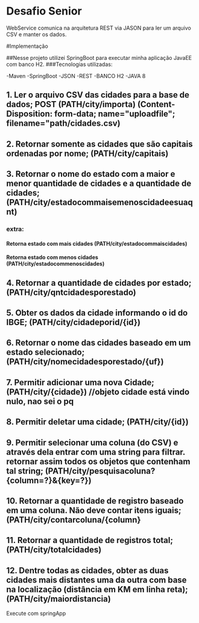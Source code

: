 # Desafio Senior
WebService comunica na arquitetura REST via JASON para ler um arquivo CSV e manter os dados.


#Implementação

##Nesse projeto utilizei SpringBoot para executar minha aplicação JavaEE com banco H2.
###Tecnologias utilizadas:

-Maven
-SpringBoot
-JSON
-REST
-BANCO H2
-JAVA 8

##	1. Ler o arquivo CSV das cidades para a base de dados; POST (PATH/city/importa) (Content-Disposition: form-data; name="uploadfile"; filename="path/cidades.csv)

##	2. Retornar somente as cidades que são capitais ordenadas por nome; (PATH/city/capitais)

##	3. Retornar o nome do estado com a maior e menor quantidade de cidades e a quantidade de cidades; (PATH/city/estadocommaisemenoscidadeesuaqnt)
###	extra:
####	Retorna estado com mais cidades (PATH/city/estadocommaiscidades)
####	Retorna estado com menos cidades (PATH/city/estadocommenoscidades)

##	4. Retornar a quantidade de cidades por estado; (PATH/city/qntcidadesporestado)

##	5. Obter os dados da cidade informando o id do IBGE; (PATH/city/cidadeporid/{id})

##	6. Retornar o nome das cidades baseado em um estado selecionado; (PATH/city/nomecidadesporestado/{uf})

##	7. Permitir adicionar uma nova Cidade; (PATH/city/{cidade}) //objeto cidade está vindo nulo, nao sei o pq

##	8. Permitir deletar uma cidade; (PATH/city/{id})

##	9. Permitir selecionar uma coluna (do CSV) e através dela entrar com uma string para filtrar. retornar assim todos os objetos que contenham tal string; (PATH/city/pesquisacoluna?{column=?}&{key=?})

##	10. Retornar a quantidade de registro baseado em uma coluna. Não deve contar itens iguais; (PATH/city/contarcoluna/{column}

##	11. Retornar a quantidade de registros total; (PATH/city/totalcidades)

##	12. Dentre todas as cidades, obter as duas cidades mais distantes uma da outra com base na localização (distância em KM em linha reta); (PATH/city/maiordistancia)

Execute com springApp

